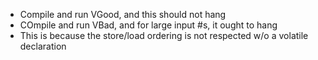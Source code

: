 * Compile and run VGood, and this should not hang
* COmpile and run VBad, and for large input #s, it ought to hang
* This is because the store/load ordering is not respected w/o a volatile declaration
